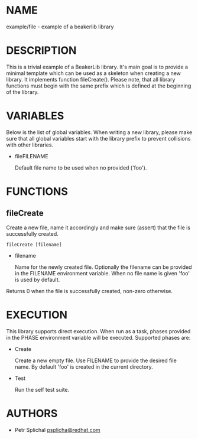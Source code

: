 # NAME

example/file - example of a beakerlib library

# DESCRIPTION

This is a trivial example of a BeakerLib library. It's main goal
is to provide a minimal template which can be used as a skeleton
when creating a new library. It implements function fileCreate().
Please note, that all library functions must begin with the same
prefix which is defined at the beginning of the library.

# VARIABLES

Below is the list of global variables. When writing a new library,
please make sure that all global variables start with the library
prefix to prevent collisions with other libraries.

- fileFILENAME

    Default file name to be used when no provided ('foo').

# FUNCTIONS

## fileCreate

Create a new file, name it accordingly and make sure (assert) that
the file is successfully created.

    fileCreate [filename]

- filename

    Name for the newly created file. Optionally the filename can be
    provided in the FILENAME environment variable. When no file name
    is given 'foo' is used by default.

Returns 0 when the file is successfully created, non-zero otherwise.

# EXECUTION

This library supports direct execution. When run as a task, phases
provided in the PHASE environment variable will be executed.
Supported phases are:

- Create

    Create a new empty file. Use FILENAME to provide the desired file
    name. By default 'foo' is created in the current directory.

- Test

    Run the self test suite.

# AUTHORS

- Petr Splichal <psplicha@redhat.com>
